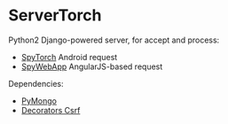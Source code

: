 # ServerTorch
Python2 Django-powered server, for accept and process:

* [SpyTorch](https://github.com/salvobertoncini/SpyTorch) Android request
* [SpyWebApp](https://github.com/salvobertoncini/SpyWebApp) AngularJS-based request

Dependencies: 

* [PyMongo](https://api.mongodb.com/python/current/)
* [Decorators Csrf](https://docs.djangoproject.com/en/1.11/ref/csrf/)
